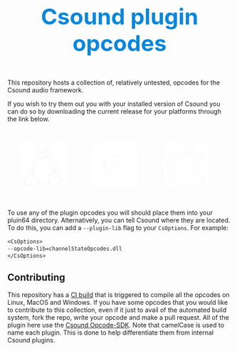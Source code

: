<p style="font-size:50px;text-align: center;color:hsl(204, 90%, 45%)"><b>Csound plugin opcodes</b></p>

This repository hosts a collection of, relatively untested, opcodes for the Csound audio framework. 

If you wish to try them out you with your installed version of Csound you can do so by downloading the current release for your platforms through the link below.  

<br>

<a href="../html-link.htm"><img src="imgs/Linux.png" style="width:20%;" hspace="30"/></a><a href="../html-link.htm"><img src="imgs/Windows.png" style="width:20%;" hspace="30"/></a><a href="../html-link.htm"><img src="imgs/Apple.png" style="width:20%;" hspace="30"/></a>

<br>


To use any of the plugin opcodes you will should place them into your pluin64 directory. Alternatively, you can tell Csound where they are located. To do this, you can add a `--plugin-lib` flag to your `CsOptions`. For example:

```csound
<CsOptions>
--opcode-lib=channelStateOpcodes.dll
</CsOptions>
```

## Contributing

This repository has a [CI build](https://dev.azure.com/rorywalsh/csoundPluginOpcodes/_build?definitionId=7) that is triggered to compile all the opcodes on Linux, MacOS and Windows. If you have some opcodes that you would like to contribute to this collection, even if it just to avail of the automated build system, fork the repo, write your opcode and make a pull request. All of the plugin here use the [Csound Opcode-SDK](https://github.com/csound/opcode_sdk). Note that camelCase is used to name each plugin. This is done to help differentiate them from internal Csound plugins.  